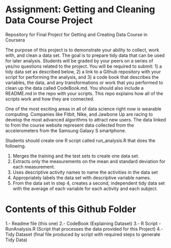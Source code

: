 # Assignment: Getting and Cleaning Data Course Project
Repository for Final Project for Getting and Creating Data Course in Coursera

The purpose of this project is to demonstrate your ability to collect, work with, and clean a data set. The goal is to prepare tidy data that can be used for later analysis. Students will be graded by your peers on a series of yes/no questions related to the project. You will be required to submit: 1) a tidy data set as described below, 2) a link to a Github repository with your script for performing the analysis, and 3) a code book that describes the variables, the data, and any transformations or work that you performed to clean up the data called CodeBook.md. You should also include a README.md in the repo with your scripts. This repo explains how all of the scripts work and how they are connected.

One of the most exciting areas in all of data science right now is wearable computing. Companies like Fitbit, Nike, and Jawbone Up are racing to develop the most advanced algorithms to attract new users. The data linked to from the course website represent data collected from the accelerometers from the Samsung Galaxy S smartphone.

Students should create one R script called run_analysis.R that does the following.

1. Merges the training and the test sets to create one data set.
2. Extracts only the measurements on the mean and standard deviation for each measurement.
3. Uses descriptive activity names to name the activities in the data set
4. Appropriately labels the data set with descriptive variable names.
5. From the data set in step 4, creates a second, independent tidy data set with the average of each variable for each activity and each   subject.

# Contents of this Github Folder
1.- Readme file (this one)
2.- CodeBook (Explaining Dataset)
3.- R Script - RunAnalysis.R (Script that processes the data provided for this Project)
4.- Tidy Dataset (final file produced by script with required steps to generate Tidy Data)

